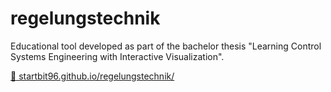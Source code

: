 # regelungstechnik
Educational tool developed as part of the bachelor thesis "Learning Control Systems Engineering with Interactive Visualization".

[🔗 startbit96.github.io/regelungstechnik/](https://startbit96.github.io/regelungstechnik/)
